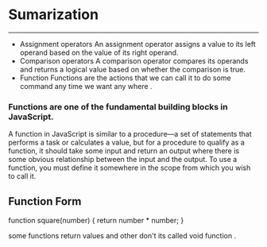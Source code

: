 # Sumarization 
___________________________________________________
* Assignment operators
An assignment operator assigns a value to its left operand based on the value of its right operand.
* Comparison operators
A comparison operator compares its operands and returns a logical value based on whether the comparison is true.
* Function 
  Functions are the actions that we can call it to do some command any time we want any where .
  
 ### Functions are one of the fundamental building blocks in JavaScript.
  A function in JavaScript is similar to a procedure—a set of statements that performs a task or calculates a value, but for a procedure to qualify as a function, 
  it should take some input and return an output where there is some obvious relationship between the input and the output.
  To use a function, you must define it somewhere in the scope from which you wish to call it.
  
  ## Function Form 
 
 function square(number) {
  return number * number;
}

some functions return values and other don't its called void function . 
  
